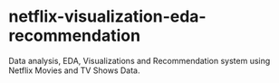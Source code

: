 # netflix-visualization-eda-recommendation
Data analysis, EDA, Visualizations and Recommendation system using Netflix Movies and TV Shows Data.
